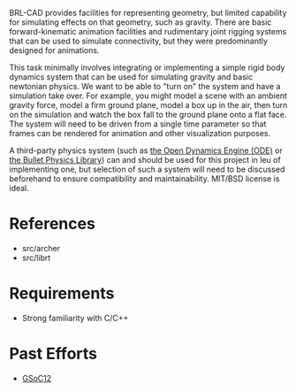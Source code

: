 BRL-CAD provides facilities for representing geometry, but limited
capability for simulating effects on that geometry, such as gravity.
There are basic forward-kinematic animation facilities and rudimentary
joint rigging systems that can be used to simulate connectivity, but
they were predominantly designed for animations.

This task minimally involves integrating or implementing a simple rigid
body dynamics system that can be used for simulating gravity and basic
newtonian physics. We want to be able to "turn on" the system and have a
simulation take over. For example, you might model a scene with an
ambient gravity force, model a firm ground plane, model a box up in the
air, then turn on the simulation and watch the box fall to the ground
plane onto a flat face. The system will need to be driven from a single
time parameter so that frames can be rendered for animation and other
visualization purposes.

A third-party physics system (such as [the Open Dynamics Engine
(ODE)](http://www.ode.org/) or [the Bullet Physics
Library](http://bulletphysics.org/)) can and should be used for this
project in leu of implementing one, but selection of such a system will
need to be discussed beforehand to ensure compatibility and
maintainability. MIT/BSD license is ideal.

# References

-   src/archer
-   src/librt

# Requirements

-   Strong familiarity with C/C++

# Past Efforts

-   [GSoC12](../Google_Summer_of_Code/2012.md)
